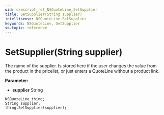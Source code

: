 ```yaml
---
uid: crmscript_ref_NSQuoteLine_SetSupplier
title: SetSupplier(String supplier)
intellisense: NSQuoteLine.SetSupplier
keywords: NSQuoteLine, GetSupplier
so.topic: reference
---
```


# SetSupplier(String supplier)

The name of the supplier. Is stored here if the user changes the value from the product in the pricelist, or just enters a QuoteLine without a product link.

**Parameter:** 
 - **supplier** String

```crmscript
NSQuoteLine thing;
String supplier;
thing.SetSupplier(supplier);
```

